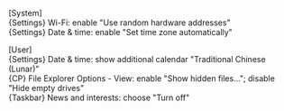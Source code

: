 [System]  
{Settings} Wi-Fi: enable "Use random hardware addresses"  
{Settings} Date & time: enable "Set time zone automatically"  

[User]  
{Settings} Date & time: show additional calendar "Traditional Chinese (Lunar)"  
{CP} File Explorer Options - View: enable "Show hidden files..."; disable "Hide empty drives"  
{Taskbar} News and interests: choose "Turn off"  
